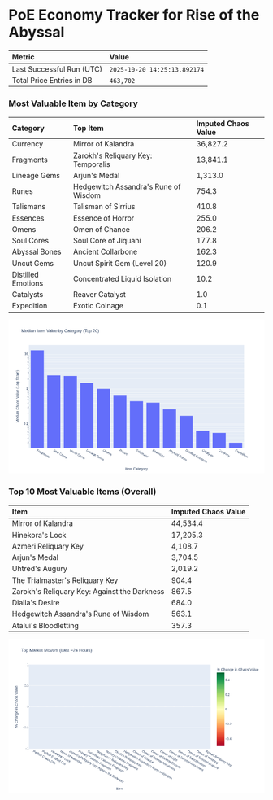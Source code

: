 # PoE Economy Tracker for Rise of the Abyssal

<!-- START_MAINTENANCE -->
| Metric | Value |
|:---|:---|
| Last Successful Run (UTC) | `2025-10-20 14:25:13.892174` |
| Total Price Entries in DB | `463,702` |

<!-- END_MAINTENANCE -->

<!-- START_DATAFRAME_DEBUG -->
<!-- END_DATAFRAME_DEBUG -->

<!-- START_CATEGORY_ANALYSIS -->
### Most Valuable Item by Category
| Category | Top Item | Imputed Chaos Value |
| :--- | :--- | :--- |
| Currency | Mirror of Kalandra | 36,827.2 |
| Fragments | Zarokh's Reliquary Key: Temporalis | 13,841.1 |
| Lineage Gems | Arjun's Medal | 1,313.0 |
| Runes | Hedgewitch Assandra's Rune of Wisdom | 754.3 |
| Talismans | Talisman of Sirrius | 410.8 |
| Essences | Essence of Horror | 255.0 |
| Omens | Omen of Chance | 206.2 |
| Soul Cores | Soul Core of Jiquani | 177.8 |
| Abyssal Bones | Ancient Collarbone | 162.3 |
| Uncut Gems | Uncut Spirit Gem (Level 20) | 120.9 |
| Distilled Emotions | Concentrated Liquid Isolation | 10.2 |
| Catalysts | Reaver Catalyst | 1.0 |
| Expedition | Exotic Coinage | 0.1 |


![Category Analysis Chart](charts/category_analysis.png)
<!-- END_ANALYSIS -->

<!-- START_ANALYSIS -->
### Top 10 Most Valuable Items (Overall)
| Item | Imputed Chaos Value |
| :--- | :--- |
| Mirror of Kalandra | 44,534.4 |
| Hinekora's Lock | 17,205.3 |
| Azmeri Reliquary Key | 4,108.7 |
| Arjun's Medal | 3,704.5 |
| Uhtred's Augury | 2,019.2 |
| The Trialmaster's Reliquary Key | 904.4 |
| Zarokh's Reliquary Key: Against the Darkness | 867.5 |
| Dialla's Desire | 684.0 |
| Hedgewitch Assandra's Rune of Wisdom | 563.1 |
| Atalui's Bloodletting | 357.3 |


![Market Movers Chart](charts/market_movers.png)
<!-- END_ANALYSIS -->
